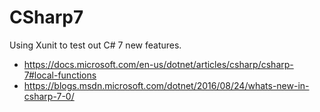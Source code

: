 # CSharp7
Using Xunit to test out C# 7 new features.
* https://docs.microsoft.com/en-us/dotnet/articles/csharp/csharp-7#local-functions
* https://blogs.msdn.microsoft.com/dotnet/2016/08/24/whats-new-in-csharp-7-0/

